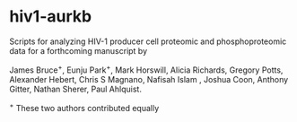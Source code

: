 # hiv1-aurkb
Scripts for analyzing HIV-1 producer cell proteomic and phosphoproteomic data for a forthcoming manuscript by

James Bruce<sup>+</sup>, Eunju Park<sup>+</sup>, Mark Horswill, Alicia Richards, Gregory Potts, Alexander Hebert, Chris S Magnano, Nafisah Islam , Joshua Coon, Anthony Gitter, Nathan Sherer, Paul Ahlquist.

<sup>+</sup> These two authors contributed equally
